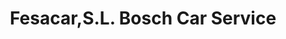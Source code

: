 ---
title: "Fesacar,S.L. Bosch Car Service"
url: /cullera/fesacar-s-l-bosch-car-service/
shop: Autowerkstatt
---